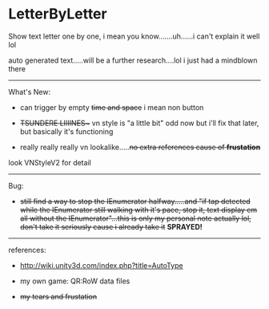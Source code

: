 # LetterByLetter
Show text letter one by one, i mean you know.......uh......i can't explain it well lol

auto generated text.....will be a further research....lol
i just had a mindblown there

---------------

What's New: 

- can trigger by empty <s>time and space</s> i mean non button

- <s>TSUNDERE LIIIINES~</s> vn style is "a little bit" odd now but i'll fix that later, but basically it's functioning

- really really really vn lookalike.....<s>no extra references cause of <b>frustation</b></s>

look VNStyleV2 for detail

---------------

Bug:

- <s>still find a way to stop the IEnumerator halfway.....and "if tap detected while the IEnumerator still walking with it's pace, stop it, text display em all without the IEnumerator"...this is only my personal note actually lol, don't take it seriously cause i already take it</s> <b>SPRAYED!</b>

----------------

references:

- http://wiki.unity3d.com/index.php?title=AutoType

- my own game: QR:RoW data files

- <s>my tears and frustation</s>
